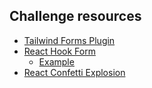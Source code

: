 ## Challenge resources

- [Tailwind Forms Plugin](https://github.com/tailwindlabs/tailwindcss-forms)
- [React Hook Form](https://react-hook-form.com/get-started)
  - [Example](https://react-hook-form.com/get-started)
- [React Confetti Explosion](https://www.npmjs.com/package/react-confetti-explosion)
